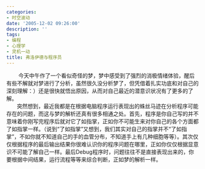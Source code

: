 ```yaml
---
categories:
- 时空波动
date: '2005-12-02 09:26:00'
description: ''
tags:
- 编程
- 心理学
- 灵机一动
title: 弗洛伊德与程序员
---
```

        今天中午作了一个看似奇怪的梦，梦中感受到了强烈的消极情绪体验，醒后有些不解就对梦进行了分析，虽然很久没分析梦了，但凭借着扎实功底和对自己的深刻理解：）还是很快就悟出原因，从而对自己最近的潜意识状况有了更多的了解。  
       突然想到，最近我都是在根据电脑程序运行表现出的蛛丝马迹在分析程序可能存在的问题，而这与梦的解析还真有很多相通之处。首先，程序是你自己写的并不意味着你刚写完程序后就对它了如指掌，正如你不可能生来对你自己的各个方面都了如指掌一样。（说到“了如指掌”又想到，我们其实对自己的指掌并不“了如指掌”，不如你就不知道自己的手的血管分布，不知道手上有几种细胞等等）。其次仅仅根据程序的最后输出结果你很难认识你的程序问题在哪里，正如你仅仅根据显意识不可能了解自己一样。最后Debug程序时，问题往往不是直接表现出来的，你要根据中间结果，运行流程等等来综合判断，正如梦的解析一样。  



![]()

